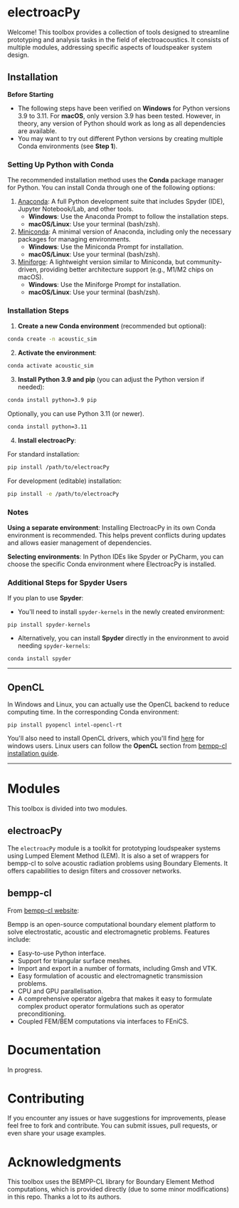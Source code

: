 # electroacPy

Welcome! This toolbox provides a collection of tools designed to streamline prototyping and analysis tasks in the field of electroacoustics. It consists of multiple modules, addressing specific aspects of loudspeaker system design.

## Installation
**Before Starting**
- The following steps have been verified on **Windows** for Python versions 3.9 to 3.11. For **macOS**, only version 3.9 has been tested. However, in theory, any version of Python should work as long as all dependencies are available.
- You may want to try out different Python versions by creating multiple Conda environments (see **Step 1**).

### Setting Up Python with Conda
The recommended installation method uses the **Conda** package manager for Python. You can install Conda through one of the following options:
1. [Anaconda](https://www.anaconda.com/download/): A full Python development suite that includes Spyder (IDE), Jupyter Notebook/Lab, and other tools.
    - **Windows**: Use the Anaconda Prompt to follow the installation steps.
    - **macOS/Linux**: Use your terminal (bash/zsh).
2. [Miniconda](https://docs.anaconda.com/free/miniconda/miniconda-install/): A minimal version of Anaconda, including only the necessary packages for managing environments.
    - **Windows**: Use the Miniconda Prompt for installation.
    - **macOS/Linux**: Use your terminal (bash/zsh).
3. [Miniforge](https://conda-forge.org/miniforge/): A lightweight version similar to Miniconda, but community-driven, providing better architecture support (e.g., M1/M2 chips on macOS).
    - **Windows**: Use the Miniforge Prompt for installation.
    - **macOS/Linux**: Use your terminal (bash/zsh).

### Installation Steps
1. **Create a new Conda environment** (recommended but optional):
```bash
conda create -n acoustic_sim
```

2. **Activate the environment**:
```bash
conda activate acoustic_sim
```

3. **Install Python 3.9 and pip** (you can adjust the Python version if needed):
```bash
conda install python=3.9 pip
```
Optionally, you can use Python 3.11 (or newer).
```bash
conda install python=3.11
```
4. **Install electroacPy**:

For standard installation:
```bash
pip install /path/to/electroacPy
```
For development (editable) installation:
```bash
pip install -e /path/to/electroacPy
```

### Notes
**Using a separate environment**:  Installing ElectroacPy in its own Conda environment is recommended. This helps prevent conflicts during updates and allows easier management of dependencies.

**Selecting environments**: In Python IDEs like Spyder or PyCharm, you can choose the specific Conda environment where ElectroacPy is installed.


### Additional Steps for Spyder Users
If you plan to use **Spyder**:
- You'll need to install `spyder-kernels` in the newly created environment:
```shell
pip install spyder-kernels
```
- Alternatively, you can install **Spyder** directly in the environment to avoid needing `spyder-kernels`:
```shell
conda install spyder
```

---

## OpenCL
In Windows and Linux, you can actually use the OpenCL backend to reduce computing time. In the corresponding Conda environment:
```shell
pip install pyopencl intel-opencl-rt
```
You'll also need to install OpenCL drivers, which you'll find [here](https://www.intel.com/content/www/us/en/developer/articles/technical/intel-cpu-runtime-for-opencl-applications-with-sycl-support.html) for windows users. Linux users can follow the **OpenCL** section from [bempp-cl installation guide](https://bempp.com/installation.html).

---

# Modules
This toolbox is divided into two modules.

## electroacPy

The `electroacPy` module is a toolkit for prototyping loudspeaker systems using Lumped Element Method (LEM). It is also a set of wrappers for bempp-cl to solve acoustic radiation problems using Boundary Elements. It offers capabilities to design filters and crossover networks.

## bempp-cl
From [bempp-cl website](https://bempp.com):

Bempp is an open-source computational boundary element platform to solve electrostatic, acoustic and electromagnetic problems. Features include:
- Easy-to-use Python interface.
- Support for triangular surface meshes.
- Import and export in a number of formats, including Gmsh and VTK.
- Easy formulation of acoustic and electromagnetic transmission problems.
- CPU and GPU parallelisation.
- A comprehensive operator algebra that makes it easy to formulate complex product operator formulations such as operator preconditioning.
- Coupled FEM/BEM computations via interfaces to FEniCS.

# Documentation

In progress.

# Contributing

If you encounter any issues or have suggestions for improvements, please feel free to fork and contribute. You can submit issues, pull requests, or even share your usage examples.

# Acknowledgments

This toolbox uses the BEMPP-CL library for Boundary Element Method computations, which is provided directly (due to some minor modifications) in this repo. Thanks a lot to its authors.
